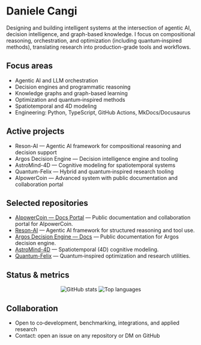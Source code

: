# Daniele Cangi

Designing and building intelligent systems at the intersection of agentic AI, decision intelligence, and graph-based knowledge. I focus on compositional reasoning, orchestration, and optimization (including quantum‑inspired methods), translating research into production-grade tools and workflows.

## Focus areas
- Agentic AI and LLM orchestration
- Decision engines and programmatic reasoning
- Knowledge graphs and graph-based learning
- Optimization and quantum‑inspired methods
- Spatiotemporal and 4D modeling
- Engineering: Python, TypeScript, GitHub Actions, MkDocs/Docusaurus

## Active projects
- Reson-AI — Agentic AI framework for compositional reasoning and decision support
- Argos Decision Engine — Decision intelligence engine and tooling
- AstroMind-4D — Cognitive modeling for spatiotemporal systems
- Quantum-Felix — Hybrid and quantum‑inspired research tooling
- AIpowerCoin — Advanced system with public documentation and collaboration portal

## Selected repositories
- [AIpowerCoin — Docs Portal](https://github.com/Daniele-Cangi/AIpowerCoin-Public-Documentation-Collaboration-Portal) — Public documentation and collaboration portal for AIpowerCoin.
- [Reson-AI](https://github.com/Daniele-Cangi/Reson-AI) — Agentic AI framework for structured reasoning and tool use.
- [Argos Decision Engine — Docs](https://github.com/Daniele-Cangi/Argos-Decision-Engine---Public-Documentation-) — Public documentation for Argos decision engine.
- [AstroMind-4D](https://github.com/Daniele-Cangi/AstroMind-4D) — Spatiotemporal (4D) cognitive modeling.
- [Quantum-Felix](https://github.com/Daniele-Cangi/Quantum-Felix) — Quantum‑inspired optimization and research utilities.

## Status & metrics
<p align="center">
  <img src="https://github-readme-stats.vercel.app/api?username=Daniele-Cangi&show_icons=true&theme=transparent&hide_border=true" alt="GitHub stats" />
  <img src="https://github-readme-stats.vercel.app/api/top-langs/?username=Daniele-Cangi&layout=compact&theme=transparent&hide_border=true" alt="Top languages" />
</p>

## Collaboration
- Open to co‑development, benchmarking, integrations, and applied research
- Contact: open an issue on any repository or DM on GitHub